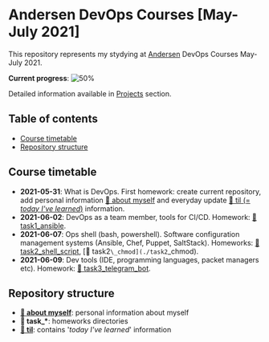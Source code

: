 # Andersen DevOps Courses [May-July 2021]

This repository represents my stydying at [Andersen](https://www.andersenlab.com) DevOps Courses May-July 2021.

**Current progress**: ![50%](https://progress-bar.dev/50)

Detailed information available in [Projects](https://github.com/mariohs22/andersen-devops-course/projects/2) section.

## Table of contents

- [Course timetable](#course-timetable)
- [Repository structure](#repository-structure)

## Course timetable

- **2021-05-31**: What is DevOps. First homework: create current repository, add personal information [📁 about myself](./about_myself) and everyday update [📁 til (= _today I've learned_)](./til) information.
- **2021-06-02**: DevOps as a team member, tools for CI/CD. Homework: [📁 task1_ansible](./task1_ansible).
- **2021-06-07**: Ops shell (bash, powershell). Software configuration management systems (Ansible, Chef, Puppet, SaltStack). Homeworks: [📁 task2_shell_script](./task2_shell_script), [📁 task2`\_chmod](./task2`_chmod).
- **2021-06-09**: Dev tools (IDE, programming languages, packet managers etc). Homework: [📁 task3_telegram_bot](./task3_telegram_bot).

## Repository structure

- [**📁 about myself**](./about_myself): personal information about myself
- **📁 task\_\***: homeworks directories
- [**📁 til**](./til): contains '_today I've learned_' information
